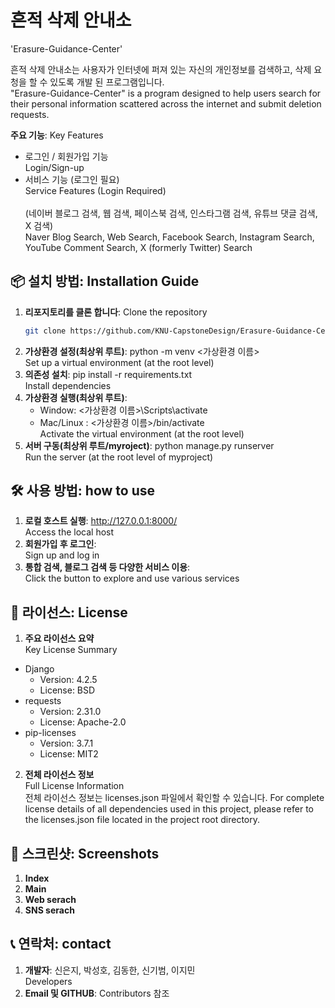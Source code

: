 # 흔적 삭제 안내소
'Erasure-Guidance-Center'

흔적 삭제 안내소는 사용자가 인터넷에 퍼져 있는 자신의 개인정보를 검색하고, 삭제 요청을 할 수 있도록 개발 된 프로그램입니다.  
"Erasure-Guidance-Center" is a program designed to help users search for their personal information scattered across the internet and submit deletion requests.

**주요 기능**: Key Features
- 로그인 / 회원가입 기능  
  Login/Sign-up  
- 서비스 기능 (로그인 필요)  
  Service Features (Login Required)  
  <br>(네이버 블로그 검색, 웹 검색, 페이스북 검색, 인스타그램 검색, 유튜브 댓글 검색, X 검색)
  <br>Naver Blog Search, Web Search, Facebook Search, Instagram Search, YouTube Comment Search, X (formerly Twitter) Search

## 📦 설치 방법: Installation Guide
1. **리포지토리를 클론 합니다**: Clone the repository
   ```bash
   git clone https://github.com/KNU-CapstoneDesign/Erasure-Guidance-Center.git
2. **가상환경 설정(최상위 루트)**: python -m venv <가상환경 이름>
   <br>Set up a virtual environment (at the root level)
3. **의존성 설치**: pip install -r requirements.txt
   <br>Install dependencies
4. **가상환경 실행(최상위 루트)**:
   - Window: <가상환경 이름>\Scripts\activate
   - Mac/Linux : <가상환경 이름>/bin/activate  
   Activate the virtual environment (at the root level)
6. **서버 구동(최상위 루트/myroject)**: python manage.py runserver
   <br>Run the server (at the root level of myproject)  

## 🛠 사용 방법: how to use
1. **로컬 호스트 실행**: http://127.0.0.1:8000/  
   Access the local host  
2. **회원가입 후 로그인**:  
   Sign up and log in  
3. **통합 검색, 블로그 검색 등 다양한 서비스 이용**:  
   Click the button to explore and use various services  

## 📄 라이선스: License
1. **주요 라이선스 요약**  
   Key License Summary  
- Django
  - Version: 4.2.5
  - License: BSD
- requests
  - Version: 2.31.0
  - License: Apache-2.0
- pip-licenses
  - Version: 3.7.1
  - License: MIT2  
  
2. **전체 라이선스 정보**  
   Full License Information  
전체 라이선스 정보는 licenses.json 파일에서 확인할 수 있습니다.
For complete license details of all dependencies used in this project, please refer to the licenses.json file located in the project root directory.  

## 📸 스크린샷: Screenshots
1. **Index**
2. **Main**
3. **Web serach**
4. **SNS serach**

## 📞 연락처: contact
1. **개발자**: 신은지, 박성호, 김동한, 신기범, 이지민  
   Developers
2. **Email 및 GITHUB**: Contributors 참조
